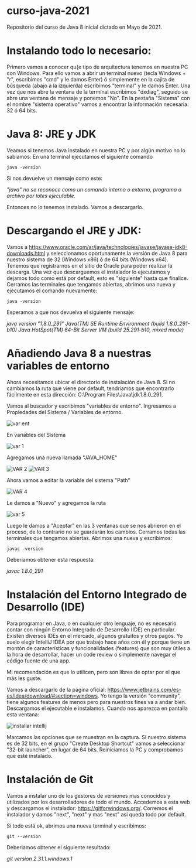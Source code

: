 # curso-java-2021
Repositorio del curso de Java 8 inicial dictado en Mayo de 2021.

# Instalando todo lo necesario:

Primero vamos a conocer qu{e tipo de arquitectura tenemos en nuestra PC con Windows. Para ello vamos a abrir un terminal nuevo (tecla Windows + "r", escribimos "cmd" y le damos Enter) ó simplemente en la cajita de búsqueda (abajo a la izquierda) escribimos "terminal" y le damos Enter.
Una vez que nos abre la ventana de la terminal escribimos "dxdiag", seguido se abre una ventana de mensaje y ponemos "No". En la pestaña "Sistema" con el nombre "sistema operativo" vamos a encontrar la información necesaria: 32 ó 64 bits.

# Java 8: JRE y JDK
Veamos si tenemos Java instalado en nuestra PC y por algún motivo no lo sabiamos:
En una terminal ejecutamos el siguiente comando
```
java -version
```
Si nos devuelve un mensaje como este: 

*"java" no se reconoce como un comando interno o externo,
programa o archivo por lotes ejecutable.*

Entonces no lo tenemos instalado. Vamos a descargarlo.

# Descargando el JRE y JDK:
Vamos a https://www.oracle.com/ar/java/technologies/javase/javase-jdk8-downloads.html y seleccionamos oportunamente la versión de Java 8 para nuestro sistema de 32 (Windows x86) ó de 64 bits (Windows x64). Tenemos que registrarnos en el sitio de Oracle para poder realizar la descarga. 
Una vez que descarguemos el instalador lo ejecutamos y dejamos todo como está por default, esto es "siguiente" hasta que finalice.
Cerramos las terminales que tengamos abiertas, abrimos una nueva y ejecutamos el comando nuevamente:

```
java -version
```
Esperamos a que nos devuelva el siguiente mensaje: 

*java version "1.8.0_291"
Java(TM) SE Runtime Environment (build 1.8.0_291-b10)
Java HotSpot(TM) 64-Bit Server VM (build 25.291-b10, mixed mode)*

# Añadiendo Java 8 a nuestras variables de entorno
Ahora necesitamos ubicar el directorio de instalación de Java 8. Si no cambiamos la ruta que viene por default, tendriamos que encontrarlo fácilmente en esta dirección: C:\Program Files\Java\jdk1.8.0_291.

Vamos al buscador y escribimos "variables de entorno". Ingresamos a Propiedades del Sistema / Variables de entorno.

![var ent](https://user-images.githubusercontent.com/38332862/117712388-a1150c80-b1aa-11eb-8245-21f34163c664.PNG)

En variables del Sistema

![var 1](https://user-images.githubusercontent.com/38332862/117713488-19c89880-b1ac-11eb-9ee9-7f52835ada49.PNG)

Agregamos una nueva llamada "JAVA_HOME"

![VAR 2](https://user-images.githubusercontent.com/38332862/117713533-2947e180-b1ac-11eb-8268-1b4381e3fb05.PNG)
![VAR 3](https://user-images.githubusercontent.com/38332862/117713556-3238b300-b1ac-11eb-84b2-e1adb2501166.PNG)

Ahora vamos a editar la variable del sistema "Path"

![VAR 4](https://user-images.githubusercontent.com/38332862/117713628-48467380-b1ac-11eb-9a29-ff21cc8a739d.PNG)

Le damos a "Nuevo" y agregamos la ruta

![var 5](https://user-images.githubusercontent.com/38332862/117713642-4b416400-b1ac-11eb-9150-ccad4c9bb6b5.PNG)

Luego le damos a "Aceptar" en las 3 ventanas que se nos abrieron en el proceso, de lo contrario no se guardarán los cambios.
Cerramos todas las terminales que tengamos abiertas. Abrimos una nueva y escribimos:

```
javac -version
```

Deberiamos obtener esta respuesta:

*javac 1.8.0_291*


# Instalación del Entorno Integrado de Desarrollo (IDE)
Para programar en Java, o en cualquier otro lenguaje, no es necesario contar con ningún Entorno Integrado de Desarrollo (IDE) en particular. Existen diversos IDEs en el mercado, algunos gratuitos y otros pagos. Yo suelo elegir IntelliJ IDEA por que trabajo hace años con él y porque tiene un montón de características y funcionalidades (features) que son muy útiles a la hora de desarrollar, hacer un code review o simplemente navegar el código fuente de una app.

Mi recomendación es que lo utilicen, pero son libres de optar por el que más les guste.

Vamos a descargarlo de la página oficial: https://www.jetbrains.com/es-es/idea/download/#section=windows. Yo tengo la versión "community", tiene algunos features de menos pero para nuestros fines va a andar bien. Descargamos el ejecutable e instalamos. Cuando nos aparezca en pantalla esta ventana:

![installar intellij](https://user-images.githubusercontent.com/38332862/117705110-01ec1700-b1a2-11eb-82da-7463440544a9.PNG)

Marcamos las opciones que se muestran en la captura. 
Si nuestro sistema es de 32 bits, en el grupo "Create Desktop Shortcut" vamos a seleccionar "32-bit launcher", en lugar de 64 bits. Reiniciamos la PC y comprobamos que esté instalado.


# Instalación de Git
Vamos a instalar uno de los gestores de versiones mas conocidos y utilizados por los desarrolladores de todo el mundo.
Accedemos a esta web y descargamos el instalador: https://gitforwindows.org/.
Corremos el instalador y damos "next", "next" y mas "next" asi queda todo por default.

Si todo está ok, abrimos una nueva terminal y escribimos:

```
git --version
```
Deberiamos obtener el siguiente resultado:

*git version 2.31.1.windows.1*





